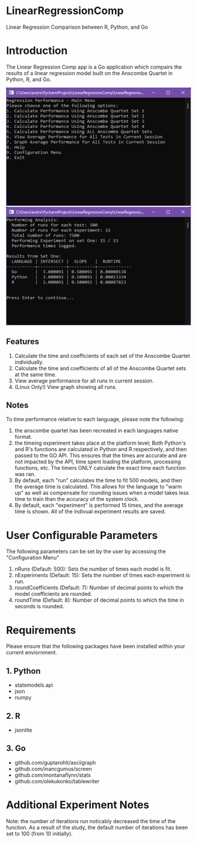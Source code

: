 # LinearRegressionComp

Linear Regression Comparison between R, Python, and Go

# Introduction

The Linear Regression Comp app is a Go application which compairs the results of a linear regression model built on the
Anscombe Quartet in Python, R, and Go.

![Image showing main menu](https://github.com/AndrewDamico/LinearRegressionComp/blob/main/Picture1.png?raw=true)
![Image showing sample experiment](https://github.com/AndrewDamico/LinearRegressionComp/blob/main/Picture2.png?raw=true)

## Features
1. Calculate the time and coefficients of each set of the Anscombe Quartet individually.
2. Calculate the time and coefficients of all of the Anscombe Quartet sets at the same time.
3. View average performance for all runs in current session.
4. (Linux Only!) View graph showing all runs.

## Notes

To time performance relative to each language, please note the following:

1. the anscombe quartet has been recreated in each languages native format.
2. the timeing experiment takes place at the platform level; Both Python's and R's functions are calculated in Python
   and R respectively, and then passed to the GO API. This ensures that the times are accurate and are not impacted by
   the API, time spent loading the platform, processing functions, etc. The timers ONLY calculate the exact time each function was
   ran.
3. By default, each "run" calculates the time to fit 500 models, and then the average time is calculated. This allows
   for the language to "warm up" as well as compensate for rounding issues when a model takes less time to train than
   the accuracy of the system clock.
4. By default, each "experiment" is performed 15 times, and the average time is shown. All of the indivual experiment
   results are saved.

# User Configurable Parameters

The following parameters can be set by the user by accessing the "Configuration Menu"

1. nRuns (Default: 500): Sets the number of times each model is fit.
2. nExperiments (Default: 15): Sets the number of times each experiment is run.
3. roundCoefficients (Default: 7): Number of decimal points to which the model coefficients are rounded.
4. roundTime (Default: 8): Number of decimal points to which the time in seconds is rounded.

# Requirements

Please ensure that the following packages have been installed within your current enviornment.

## 1. Python
* statsmodels.api
* json
* numpy

## 2. R
* jsonlite

## 3. Go
* github.com/guptarohit/asciigraph 
* github.com/inancgumus/screen
* github.com/montanaflynn/stats
* github.com/olekukonko/tablewriter


# Additional Experiment Notes

Note: the number of iterations run noticably decreased the time of the function. As a result of the study, the default
number of iterations has been set to 100 (from 10 initially).
